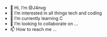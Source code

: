 - 👋 Hi, I’m @J4nvg
- 👀 I’m interested in all things tech and coding
- 🌱 I’m currently learning C
- 💞️ I’m looking to collaborate on ...
- 📫 How to reach me ...

<!---
J4nvg/J4nvg is a ✨ special ✨ repository because its `README.md` (this file) appears on your GitHub profile.
You can click the Preview link to take a look at your changes.
--->
